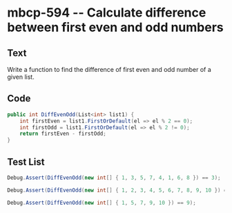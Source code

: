# mbcp-594 -- Calculate difference between first even and odd numbers

## Text

Write a function to find the difference of first even and odd number of a given list.

## Code

```csharp
public int DiffEvenOdd(List<int> list1) {
    int firstEven = list1.FirstOrDefault(el => el % 2 == 0);
    int firstOdd = list1.FirstOrDefault(el => el % 2 != 0);
    return firstEven - firstOdd;
}
```

## Test List

```csharp
Debug.Assert(DiffEvenOdd(new int[] { 1, 3, 5, 7, 4, 1, 6, 8 }) == 3);
```

```csharp
Debug.Assert(DiffEvenOdd(new int[] { 1, 2, 3, 4, 5, 6, 7, 8, 9, 10 }) == 1);
```

```csharp
Debug.Assert(DiffEvenOdd(new int[] { 1, 5, 7, 9, 10 }) == 9);
```
